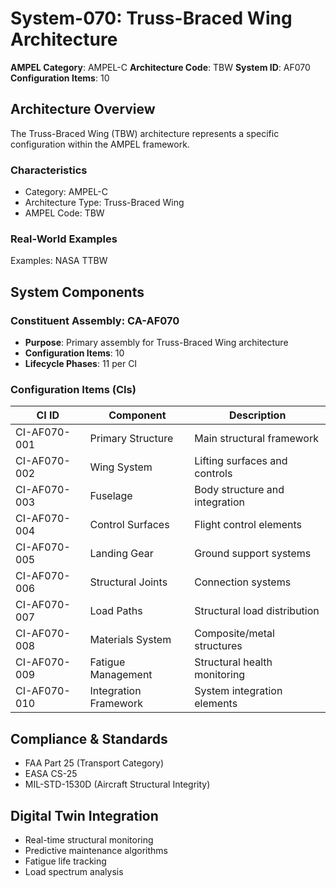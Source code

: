 # System-070: Truss-Braced Wing Architecture

**AMPEL Category**: AMPEL-C
**Architecture Code**: TBW
**System ID**: AF070
**Configuration Items**: 10

## Architecture Overview

The Truss-Braced Wing (TBW) architecture represents a specific configuration within the AMPEL framework.

### Characteristics
- Category: AMPEL-C
- Architecture Type: Truss-Braced Wing
- AMPEL Code: TBW

### Real-World Examples
Examples: NASA TTBW

## System Components

### Constituent Assembly: CA-AF070
- **Purpose**: Primary assembly for Truss-Braced Wing architecture
- **Configuration Items**: 10
- **Lifecycle Phases**: 11 per CI

### Configuration Items (CIs)

| CI ID | Component | Description |
|-------|-----------|-------------|
| CI-AF070-001 | Primary Structure | Main structural framework |
| CI-AF070-002 | Wing System | Lifting surfaces and controls |
| CI-AF070-003 | Fuselage | Body structure and integration |
| CI-AF070-004 | Control Surfaces | Flight control elements |
| CI-AF070-005 | Landing Gear | Ground support systems |
| CI-AF070-006 | Structural Joints | Connection systems |
| CI-AF070-007 | Load Paths | Structural load distribution |
| CI-AF070-008 | Materials System | Composite/metal structures |
| CI-AF070-009 | Fatigue Management | Structural health monitoring |
| CI-AF070-010 | Integration Framework | System integration elements |

## Compliance & Standards
- FAA Part 25 (Transport Category)
- EASA CS-25
- MIL-STD-1530D (Aircraft Structural Integrity)

## Digital Twin Integration
- Real-time structural monitoring
- Predictive maintenance algorithms
- Fatigue life tracking
- Load spectrum analysis
